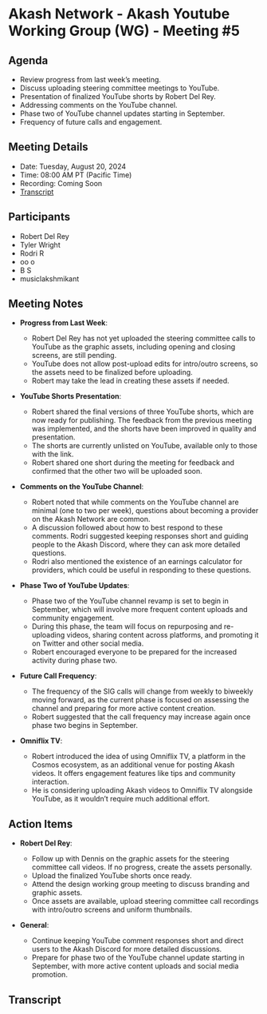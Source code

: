 # Akash Network - Akash Youtube Working Group (WG) - Meeting #5

## Agenda
- Review progress from last week’s meeting.
- Discuss uploading steering committee meetings to YouTube.
- Presentation of finalized YouTube shorts by Robert Del Rey.
- Addressing comments on the YouTube channel.
- Phase two of YouTube channel updates starting in September.
- Frequency of future calls and engagement.

## Meeting Details
- Date: Tuesday, August 20, 2024
- Time: 08:00 AM PT (Pacific Time)
- Recording: Coming Soon
- [Transcript](#transcript)

## Participants
- Robert Del Rey
- Tyler Wright
- Rodri R
- oo o
- B S
- musiclakshmikant

## Meeting Notes

- **Progress from Last Week**:
  - Robert Del Rey has not yet uploaded the steering committee calls to YouTube as the graphic assets, including opening and closing screens, are still pending.
  - YouTube does not allow post-upload edits for intro/outro screens, so the assets need to be finalized before uploading.
  - Robert may take the lead in creating these assets if needed.

- **YouTube Shorts Presentation**:
  - Robert shared the final versions of three YouTube shorts, which are now ready for publishing. The feedback from the previous meeting was implemented, and the shorts have been improved in quality and presentation.
  - The shorts are currently unlisted on YouTube, available only to those with the link.
  - Robert shared one short during the meeting for feedback and confirmed that the other two will be uploaded soon.

- **Comments on the YouTube Channel**:
  - Robert noted that while comments on the YouTube channel are minimal (one to two per week), questions about becoming a provider on the Akash Network are common.
  - A discussion followed about how to best respond to these comments. Rodri suggested keeping responses short and guiding people to the Akash Discord, where they can ask more detailed questions.
  - Rodri also mentioned the existence of an earnings calculator for providers, which could be useful in responding to these questions.

- **Phase Two of YouTube Updates**:
  - Phase two of the YouTube channel revamp is set to begin in September, which will involve more frequent content uploads and community engagement.
  - During this phase, the team will focus on repurposing and re-uploading videos, sharing content across platforms, and promoting it on Twitter and other social media.
  - Robert encouraged everyone to be prepared for the increased activity during phase two.

- **Future Call Frequency**:
  - The frequency of the SIG calls will change from weekly to biweekly moving forward, as the current phase is focused on assessing the channel and preparing for more active content creation.
  - Robert suggested that the call frequency may increase again once phase two begins in September.

- **Omniflix TV**:
  - Robert introduced the idea of using Omniflix TV, a platform in the Cosmos ecosystem, as an additional venue for posting Akash videos. It offers engagement features like tips and community interaction.
  - He is considering uploading Akash videos to Omniflix TV alongside YouTube, as it wouldn’t require much additional effort.

## Action Items
- **Robert Del Rey**:
  - Follow up with Dennis on the graphic assets for the steering committee call videos. If no progress, create the assets personally.
  - Upload the finalized YouTube shorts once ready.
  - Attend the design working group meeting to discuss branding and graphic assets.
  - Once assets are available, upload steering committee call recordings with intro/outro screens and uniform thumbnails.

- **General**:
  - Continue keeping YouTube comment responses short and direct users to the Akash Discord for more detailed discussions.
  - Prepare for phase two of the YouTube channel update starting in September, with more active content uploads and social media promotion.
 
## Transcript

